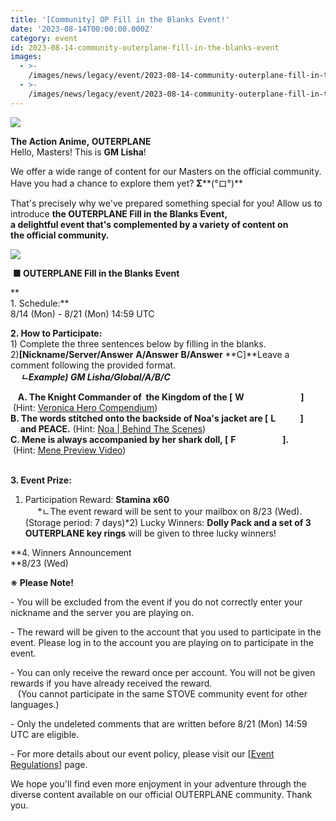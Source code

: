 ```yaml
---
title: '[Community] OP Fill in the Blanks Event!'
date: '2023-08-14T00:00:00.000Z'
category: event
id: 2023-08-14-community-outerplane-fill-in-the-blanks-event
images:
  - >-
    /images/news/legacy/event/2023-08-14-community-outerplane-fill-in-the-blanks-event/29c245552df44da0ae7b9d435d8f6362.webp
  - >-
    /images/news/legacy/event/2023-08-14-community-outerplane-fill-in-the-blanks-event/9034ad3832fd4c9db16438a246d90bf3.webp
---
```


![](/images/news/legacy/event/2023-08-14-community-outerplane-fill-in-the-blanks-event/29c245552df44da0ae7b9d435d8f6362.webp)

  
**The Action Anime, OUTERPLANE**  
Hello, Masters! This is **GM Lisha**!  
  
We offer a wide range of content for our Masters on the official community. Have you had a chance to explore them yet? **Σ****(°ロ°)**  
  
That's precisely why we've prepared something special for you! Allow us to introduce **the OUTERPLANE Fill in the Blanks Event,**    
**a delightful event that's complemented by a variety of content on the official community.**  
  
![](/images/news/legacy/event/2023-08-14-community-outerplane-fill-in-the-blanks-event/9034ad3832fd4c9db16438a246d90bf3.webp)

 **■ OUTERPLANE Fill in the Blanks Event**  

**  
1\. Schedule:**  
8/14 (Mon) - 8/21 (Mon) 14:59[](https://page.onstove.com/#_msocom_1) UTC  
  
**2\. How to Participate:**  
1) Complete the three sentences below by filling in the blanks.  
2)**\[Nickname/Server/Answer** **A/Answer** **B/Answer** **C\]**Leave a comment following the provided format.  
    ***ㄴExample) GM Lisha/Global/A/B/C***

   **A. The Knight Commander of  the Kingdom of the \[** **W**                       **\]**    (Hint: [Veronica Hero Compendium](https://page.onstove.com/outerplane/en/view/9482827?boardKey=122974))  
**B. The words stitched onto the backside of Noa's jacket are \[** **L**          **\]**  
    **and PEACE.** (Hint: [Noa | Behind The Scenes](https://page.onstove.com/outerplane/en/view/9528368?boardKey=122817))  
**C. Mene is always accompanied by her shark doll, \[** **F**                   **\].**    (Hint: [Mene Preview Video](https://page.onstove.com/outerplane/en/view/9600249?boardKey=122614))  
 

**3\. Event Prize:**   
1) Participation Reward: **Stamina x60**  
     *ㄴThe event reward will be sent to your mailbox on 8/23 (Wed). (Storage period: 7 days)*2) Lucky Winners: **Dolly Pack and a set of 3 OUTERPLANE key rings** will be given to three lucky winners!  
  
**4\. Winners Announcement  
**8/23 (Wed)

  
**※ Please Note!**

\- You will be excluded from the event if you do not correctly enter your nickname and the server you are playing on.

\- The reward will be given to the account that you used to participate in the event. Please log in to the account you are playing on to participate in the event.

\- You can only receive the reward once per account. You will not be given rewards if you have already received the reward.  
   (You cannot participate in the same STOVE community event for other languages.)

\- Only the undeleted comments that are written before 8/21 (Mon) 14:59 UTC are eligible.

\- For more details about our event policy, please visit our \[[Event Regulations](https://www.smilegatemegaport.com/terms/index?gameType=MOBILE&termsType=8&langCode=en)\] page.  
  
We hope you'll find even more enjoyment in your adventure through the diverse content available on our official OUTERPLANE community. Thank you.
